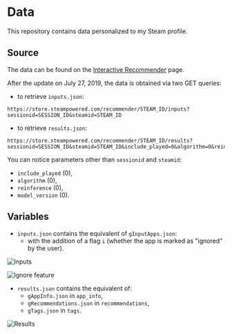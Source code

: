 # Data

This repository contains data personalized to my Steam profile.

## Source

The data can be found on the [Interactive Recommender](https://store.steampowered.com/recommender/) page.

After the update on July 27, 2019, the data is obtained via two GET queries:
-   to retrieve `inputs.json`:
```
https://store.steampowered.com/recommender/STEAM_ID/inputs?sessionid=SESSION_ID&steamid=STEAM_ID
```
-   to retrieve `results.json`:
```
https://store.steampowered.com/recommender/STEAM_ID/results?sessionid=SESSION_ID&steamid=STEAM_ID&include_played=0&algorithm=0&reinference=0&model_version=0
```

You can notice parameters other than `sessionid` and `steamid`:
-   `include_played` (0),
-   `algorithm` (0),
-   `reinference` (0),
-   `model_version` (0).

## Variables

-   `inputs.json` contains the equivalent of `gInputApps.json`:
    - with the addition of a flag `i` (whether the app is marked as "ignored" by the user).

![Inputs](https://raw.githubusercontent.com/wiki/woctezuma/steam-labs-recommender/img/data_v2_inputs.png)

![Ignore feature](https://raw.githubusercontent.com/wiki/woctezuma/steam-labs-recommender/img/ignore_feature.png)

-   `results.json` contains the equivalent of:
    - `gAppInfo.json` in `app_info`,
    - `gRecommendations.json` in `recommendations`,
    - `gTags.json` in `tags`.

![Results](https://raw.githubusercontent.com/wiki/woctezuma/steam-labs-recommender/img/data_v2_results.png)

